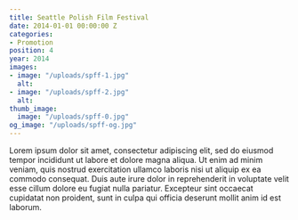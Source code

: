 ```yaml
---
title: Seattle Polish Film Festival
date: 2014-01-01 00:00:00 Z
categories:
- Promotion
position: 4
year: 2014
images:
- image: "/uploads/spff-1.jpg"
  alt: 
- image: "/uploads/spff-2.jpg"
  alt: 
thumb_image:
  image: "/uploads/spff-0.jpg"
og_image: "/uploads/spff-og.jpg"
---
```


Lorem ipsum dolor sit amet, consectetur adipiscing elit, sed do eiusmod tempor incididunt ut labore et dolore magna aliqua. Ut enim ad minim veniam, quis nostrud exercitation ullamco laboris nisi ut aliquip ex ea commodo consequat. Duis aute irure dolor in reprehenderit in voluptate velit esse cillum dolore eu fugiat nulla pariatur. Excepteur sint occaecat cupidatat non proident, sunt in culpa qui officia deserunt mollit anim id est laborum.